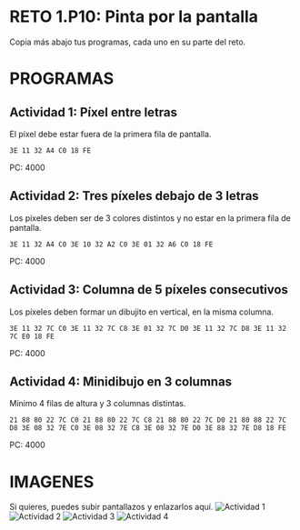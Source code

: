 # RETO 1.P10: Pinta por la pantalla
Copia más abajo tus programas, cada uno en su parte del reto.

# PROGRAMAS

## Actividad 1: Píxel entre letras
El píxel debe estar fuera de la primera fila de pantalla.
```
3E 11 32 A4 C0 18 FE
```
PC: 4000

## Actividad 2: Tres píxeles debajo de 3 letras
Los píxeles deben ser de 3 colores distintos y no estar en la primera fila de pantalla.
```
3E 11 32 A4 C0 3E 10 32 A2 C0 3E 01 32 A6 C0 18 FE
```
PC: 4000

## Actividad 3: Columna de 5 píxeles consecutivos
Los píxeles deben formar un dibujito en vertical, en la misma columna.
```
3E 11 32 7C C0 3E 11 32 7C C8 3E 01 32 7C D0 3E 11 32 7C D8 3E 11 32 7C E0 18 FE
```
PC: 4000

## Actividad 4: Minidibujo en 3 columnas
Mínimo 4 filas de altura y 3 columnas distintas.
```
21 88 80 22 7C C0 21 88 80 22 7C C8 21 88 80 22 7C D0 21 80 88 22 7C D8 3E 08 32 7E C0 3E 08 32 7E C8 3E 08 32 7E D0 3E 88 32 7E D8 18 FE
```
PC: 4000

# IMAGENES
Si quieres, puedes subir pantallazos y enlazarlos aquí.
![Actividad 1](/tuimagen1.png)
![Actividad 2](/tuimagen2.png)
![Actividad 3](/tuimagen3.png)
![Actividad 4](/tuimagen4.png)
